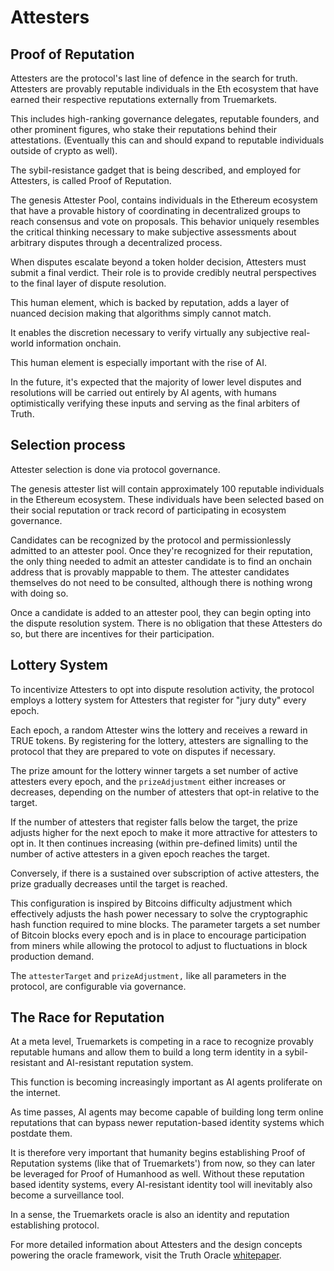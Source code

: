 # Attesters

## Proof of Reputation

Attesters are the protocol's last line of defence in the search for truth. Attesters are provably reputable individuals in the Eth ecosystem that have earned their respective reputations externally from Truemarkets.

This includes high-ranking governance delegates, reputable founders, and other prominent figures, who stake their reputations behind their attestations. (Eventually this can and should expand to reputable individuals outside of crypto as well).

The sybil-resistance gadget that is being described, and employed for Attesters, is called Proof of Reputation.&#x20;

The genesis Attester Pool, contains individuals in the Ethereum ecosystem that have a provable history of coordinating in decentralized groups to reach consensus and vote on proposals. This behavior uniquely resembles the critical thinking necessary to make subjective assessments about arbitrary disputes through a decentralized process.

When disputes escalate beyond a token holder decision, Attesters must submit a final verdict. Their role is to provide credibly neutral perspectives to the final layer of dispute resolution.

This human element, which is backed by reputation, adds a layer of nuanced decision making that algorithms simply cannot match.

It enables the discretion necessary to verify virtually any subjective real-world information onchain.

This human element is especially important with the rise of AI.

In the future, it's expected that the majority of lower level disputes and resolutions will be carried out entirely by AI agents, with humans optimistically verifying these inputs and serving as the final arbiters of Truth.

## Selection process

Attester selection is done via protocol governance.&#x20;

The genesis attester list will contain approximately 100 reputable individuals in the Ethereum ecosystem. These individuals have been selected based on their social reputation or track record of participating in ecosystem governance.&#x20;

Candidates can be recognized by the protocol and permissionlessly admitted to an attester pool. Once they're recognized for their reputation, the only thing needed to admit an attester candidate is to find an onchain address that is provably mappable to them. The attester candidates themselves do not need to be consulted, although there is nothing wrong with doing so.&#x20;

Once a candidate is added to an attester pool, they can begin opting into the dispute resolution system. There is no obligation that these Attesters do so, but there are incentives for their participation.

## Lottery System

To incentivize Attesters to opt into dispute resolution activity, the protocol employs a lottery system for Attesters that register for "jury duty" every epoch.

Each epoch, a random Attester wins the lottery and receives a reward in TRUE tokens. By registering for the lottery, attesters are signalling to the protocol that they are prepared to vote on disputes if necessary.&#x20;

The prize amount for the lottery winner targets a set number of active attesters every epoch, and the `prizeAdjustment` either increases or decreases, depending on the number of attesters that opt-in relative to the target.

If the number of attesters that register falls below the target, the prize adjusts higher for the next epoch to make it more attractive for attesters to opt in. It then continues increasing (within pre-defined limits) until the number of active attesters in a given epoch reaches the target.

Conversely, if there is a sustained over subscription of active attesters, the prize gradually decreases until the target is reached.

This configuration is inspired by Bitcoins difficulty adjustment which effectively adjusts the hash power necessary to solve the cryptographic hash function required to mine blocks. The parameter targets a set number of Bitcoin blocks every epoch and is in place to encourage participation from miners while allowing the protocol to adjust to fluctuations in block production demand.

The `attesterTarget` and `prizeAdjustment,` like all parameters in the protocol, are configurable via governance.

## The Race for Reputation

At a meta level, Truemarkets is competing in a race to recognize provably reputable humans and allow them to build a long term identity in a sybil-resistant and AI-resistant reputation system.&#x20;

This function is becoming increasingly important as AI agents proliferate on the internet.

As time passes, AI agents may become capable of building long term online reputations that can bypass newer reputation-based identity systems which postdate them.&#x20;

It is therefore very important that humanity begins establishing Proof of Reputation systems (like that of Truemarkets') from now, so they can later be leveraged for Proof of Humanhood as well. Without these reputation based identity systems, every AI-resistant identity tool will inevitably also become a surveillance tool.

In a sense, the Truemarkets oracle is also an identity and reputation establishing protocol.





For more detailed information about Attesters and the design concepts powering the oracle framework, visit the Truth Oracle [whitepaper](https://truth-oracle.gitbook.io/truth-oracle).

